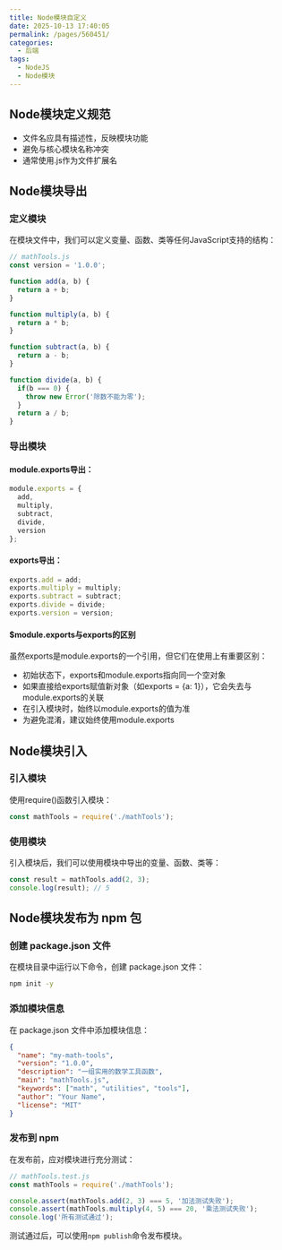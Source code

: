 ```yaml
---
title: Node模块自定义
date: 2025-10-13 17:40:05
permalink: /pages/560451/
categories:
  - 后端
tags:
  - NodeJS
  - Node模块
---
```


## Node模块定义规范
- 文件名应具有描述性，反映模块功能
- 避免与核心模块名称冲突
- 通常使用.js作为文件扩展名

## Node模块导出

### 定义模块
在模块文件中，我们可以定义变量、函数、类等任何JavaScript支持的结构：
```javascript
// mathTools.js
const version = '1.0.0';

function add(a, b) {
  return a + b;
}

function multiply(a, b) {
  return a * b;
}

function subtract(a, b) {
  return a - b;
}

function divide(a, b) {
  if(b === 0) {
    throw new Error('除数不能为零');
  }
  return a / b;
}
```
### 导出模块
#### module.exports导出​：

```javascript
module.exports = {
  add,
  multiply,
  subtract,
  divide,
  version
};
```

#### exports导出​：

```javascript
exports.add = add;
exports.multiply = multiply;
exports.subtract = subtract;
exports.divide = divide;
exports.version = version;
```
#### $module.exports与exports的区别
虽然exports是module.exports的一个引用，但它们在使用上有重要区别：
- 初始状态下，exports和module.exports指向同一个空对象
- 如果直接给exports赋值新对象（如exports = {a: 1}），它会失去与module.exports的关联
- 在引入模块时，始终以module.exports的值为准
- 为避免混淆，建议始终使用module.exports


## Node模块引入
### 引入模块
使用require()函数引入模块：
```javascript
const mathTools = require('./mathTools');
```
### 使用模块
引入模块后，我们可以使用模块中导出的变量、函数、类等：
```javascript
const result = mathTools.add(2, 3);
console.log(result); // 5
```

## Node模块发布为 npm 包
### 创建 package.json 文件
在模块目录中运行以下命令，创建 package.json 文件：
```bash
npm init -y
```
### 添加模块信息
在 package.json 文件中添加模块信息：
```json
{
  "name": "my-math-tools",
  "version": "1.0.0",
  "description": "一组实用的数学工具函数",
  "main": "mathTools.js",
  "keywords": ["math", "utilities", "tools"],
  "author": "Your Name",
  "license": "MIT"
}
```

### 发布到 npm
在发布前，应对模块进行充分测试：
```javascript
// mathTools.test.js
const mathTools = require('./mathTools');

console.assert(mathTools.add(2, 3) === 5, '加法测试失败');
console.assert(mathTools.multiply(4, 5) === 20, '乘法测试失败');
console.log('所有测试通过');
```
测试通过后，可以使用`npm publish`命令发布模块。